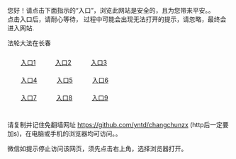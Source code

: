 您好！请点击下面指示的“入口”，浏览此网站是安全的，且为您带来平安。。 <br/>
点击入口后，请耐心等待， 过程中可能会出现无法打开的提示，请忽略，最终会进入网站. </br>

法轮大法在长春<br/>
<div style="padding:10px"><a style="margin:20px" target="_blank" href="https://dfwfxotoww267.cloudfront.net/2Qpsp?evjbftx" id="ccLink1" rel="nofollow">入口1</a> <a target="_blank" style="margin:20px" href="https://d1f654j8bxxfq4.cloudfront.net/2Qpsp?byrre" id="ccLink2" rel="nofollow">入口2</a> <a style="margin:20px" target="_blank" href="https://d1h0z3h17l4dsw.cloudfront.net/2Qpsp?hdflbua" id="ccLink3" rel="nofollow">入口3</a></div>

<div style="padding:10px" ><a style="margin:20px" target="_blank" href="https://dfwfxotoww267.cloudfront.net/2Qpsp?evjbftx" id="ccLink4" rel="nofollow">入口4</a> <a style="margin:20px" href="https://d1f654j8bxxfq4.cloudfront.net/2Qpsp?byrre" target="_blank" id="ccLink5" rel="nofollow">入口5</a> <a style="margin:20px" href="https://d1h0z3h17l4dsw.cloudfront.net/2Qpsp?hdflbua" target="_blank" id="ccLink6" rel="nofollow">入口6</a></div>

<div style="padding:10px"><a style="margin:20px" target="_blank" href="https://dfwfxotoww267.cloudfront.net/2Qpsp?evjbftx" id="ccLink7" rel="nofollow">入口7</a> <a style="margin:20px" href="https://d1f654j8bxxfq4.cloudfront.net/2Qpsp?byrre" target="_blank" id="ccLink8" rel="nofollow">入口8</a> <a style="margin:20px" target="_blank" href="https://d1h0z3h17l4dsw.cloudfront.net/2Qpsp?hdflbua" id="ccLink9" rel="nofollow">入口9</a></div>

<br/>



请复制并记住免翻墙网址 https://github.com/yntd/changchunzx (http后一定要加s)，在电脑或手机的浏览器均可访问。。<br/>

微信如提示停止访问该网页，须先点击右上角，选择浏览器打开。
